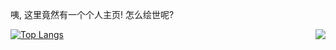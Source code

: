 

咦, 这里竟然有一个个人主页! 怎么绘世呢?
<!--
**koali-www/koali-www** is a ✨ _special_ ✨ repository because its `README.md` (this file) appears on your GitHub profile.

Here are some ideas to get you started:

- 🔭 I’m currently working on ...
- 🌱 I’m currently learning ...
- 👯 I’m looking to collaborate on ...
- 🤔 I’m looking for help with ...
- 💬 Ask me about ...
- 📫 How to reach me: ...
- 😄 Pronouns: ...
- ⚡ Fun fact: ...
-->


<img align="right" src="https://github-readme-stats.vercel.app/api?username=one-pyy&show_icons=true&count_private=true" />

[![Top Langs](https://github-readme-stats.vercel.app/api/top-langs/?username=one-pyy)](https://github.com/anuraghazra/github-readme-stats)
